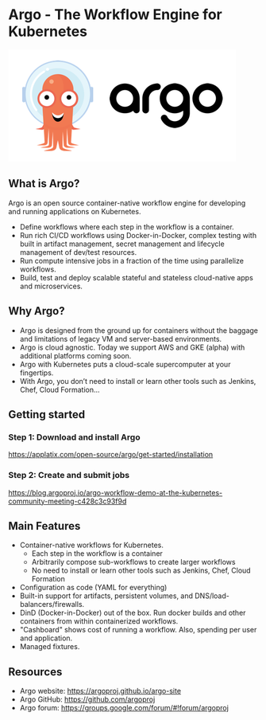# Argo - The Workflow Engine for Kubernetes

![Argo Image](argo.png)

## What is Argo?
Argo is an open source container-native workflow engine for developing and running applications on Kubernetes.
* Define workflows where each step in the workflow is a container.
* Run rich CI/CD workflows using Docker-in-Docker, complex testing with built in artifact management, secret management and lifecycle management of dev/test resources.
* Run compute intensive jobs in a fraction of the time using parallelize workflows.
* Build, test and deploy scalable stateful and stateless cloud-native apps and microservices.

## Why Argo?
* Argo is designed from the ground up for containers without the baggage and limitations of legacy VM and server-based environments.
* Argo is cloud agnostic. Today we support AWS and GKE (alpha) with additional platforms coming soon.
* Argo with Kubernetes puts a cloud-scale supercomputer at your fingertips.
* With Argo, you don’t need to install or learn other tools such as Jenkins, Chef, Cloud Formation... 

## Getting started

### Step 1: Download and install Argo

https://applatix.com/open-source/argo/get-started/installation

### Step 2: Create and submit jobs

https://blog.argoproj.io/argo-workflow-demo-at-the-kubernetes-community-meeting-c428c3c93f9d

## Main Features
* Container-native workflows for Kubernetes.
  * Each step in the workflow is a container
  * Arbitrarily compose sub-workflows to create larger workflows
  * No need to install or learn other tools such as Jenkins, Chef, Cloud Formation
* Configuration as code (YAML for everything)
* Built-in support for artifacts, persistent volumes, and DNS/load-balancers/firewalls.
* DinD (Docker-in-Docker) out of the box. Run docker builds and other containers from within containerized workflows.
* "Cashboard" shows cost of running a workflow. Also, spending per user and application.
* Managed fixtures.

## Resources
* Argo website: https://argoproj.github.io/argo-site
* Argo GitHub:  https://github.com/argoproj
* Argo forum:   https://groups.google.com/forum/#!forum/argoproj


